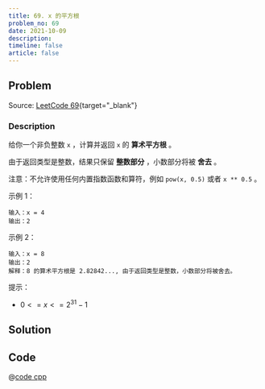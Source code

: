 ```yaml
---
title: 69. x 的平方根
problem_no: 69
date: 2021-10-09
description: 
timeline: false
article: false
---
```


<!-- Description. -->

<!-- more -->

## Problem

Source: [LeetCode 69](https://leetcode-cn.com/problems/sqrtx/){target="_blank"}

### Description

给你一个非负整数 `x` ，计算并返回 `x` 的 **算术平方根** 。

由于返回类型是整数，结果只保留 **整数部分** ，小数部分将被 **舍去** 。

注意：不允许使用任何内置指数函数和算符，例如 `pow(x, 0.5)` 或者 `x ** 0.5` 。

示例 1：

```text
输入：x = 4
输出：2
```

示例 2：

```text
输入：x = 8
输出：2
解释：8 的算术平方根是 2.82842..., 由于返回类型是整数，小数部分将被舍去。
```

提示：

- $0 <= x <= 2^31 - 1$

## Solution

## Code

@[code cpp](../../_codes/algorithm/code/leet-code/69-main.cpp)